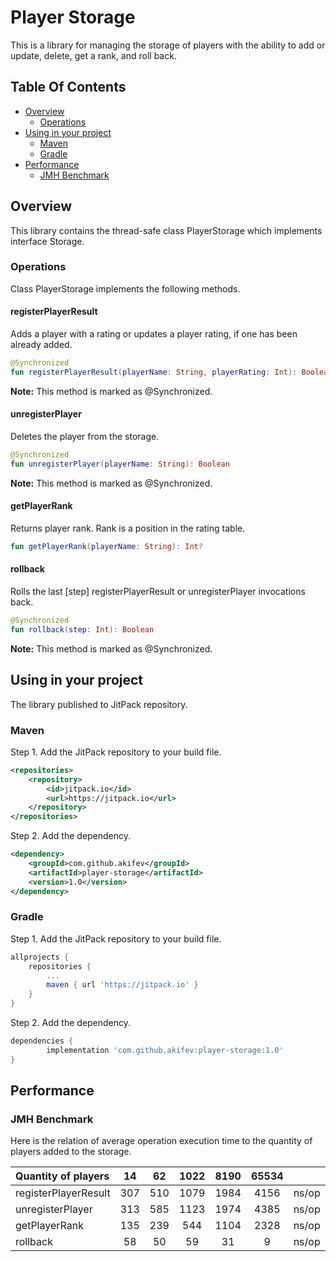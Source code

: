 # Player Storage

This is a library for managing the storage of players with the ability
to add or update, delete, get a rank, and roll back.

## Table Of Contents
<!--ts-->
   * [Overview](#overview)
        * [Operations](#operations)
   * [Using in your project](#using-in-your-project)
        * [Maven](#maven)
        * [Gradle](#gradle)
   * [Performance](#performance)
        * [JMH Benchmark](#jmh-benchmark)
<!--te-->

## Overview
This library contains the thread-safe class PlayerStorage which implements interface Storage.

### Operations
Class PlayerStorage implements the following methods.

#### registerPlayerResult
Adds a player with a rating or updates a player rating, if one has been already added.  

```kotlin
@Synchronized
fun registerPlayerResult(playerName: String, playerRating: Int): Boolean
```
**Note:** This method is marked as @Synchronized.

#### unregisterPlayer
Deletes the player from the storage.

```kotlin
@Synchronized
fun unregisterPlayer(playerName: String): Boolean
```
**Note:** This method is marked as @Synchronized.

#### getPlayerRank
Returns player rank. Rank is a position in the rating table. 
```kotlin
fun getPlayerRank(playerName: String): Int?
```

#### rollback
Rolls the last [step] registerPlayerResult or unregisterPlayer invocations back.
```kotlin
@Synchronized
fun rollback(step: Int): Boolean
```
**Note:** This method is marked as @Synchronized.

## Using in your project
The library published to JitPack repository.
### Maven
Step 1. Add the JitPack repository to your build file.

```xml
<repositories>
    <repository>
        <id>jitpack.io</id>
        <url>https://jitpack.io</url>
    </repository>
</repositories>
```

Step 2. Add the dependency.

```xml
<dependency>
    <groupId>com.github.akifev</groupId>
    <artifactId>player-storage</artifactId>
    <version>1.0</version>
</dependency>
```
### Gradle
Step 1. Add the JitPack repository to your build file.

```groovy
allprojects {
    repositories {
        ...
        maven { url 'https://jitpack.io' }
    }
}
```

Step 2. Add the dependency.

```groovy
dependencies {
        implementation 'com.github.akifev:player-storage:1.0'
}
```

## Performance
### JMH Benchmark 
Here is the relation of average operation execution time to the quantity of players added to the storage.   

|Quantity of players | 14    | 62    | 1022  | 8190  | 65534 |         |
|:-------------------|:-----:|:-----:|:-----:|:-----:|:-----:|--------:|
|registerPlayerResult|307    |510    |1079   |1984   |4156   |ns/op    |
|unregisterPlayer    |313    |585    |1123   |1974   |4385   |ns/op    |
|getPlayerRank       |135    |239    |544    |1104   |2328   |ns/op    |
|rollback            |58     |50     |59     |31     |9      |ns/op    |
